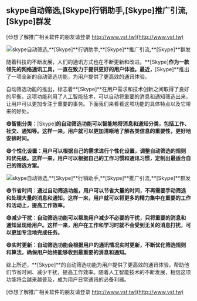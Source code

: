 ## **skype自动筛选,**[Skype]**行销助手,**[Skype]**推广引流,**[Skype]**群发**

[😍想了解推广相关软件的朋友请登录 http://www.vst.tw](http://www.vst.tw)

 <center><img src="https://vst.tw/MP4/tuiguang/png/2.png" alt="skype自动筛选,**[Skype]**行销助手,**[Skype]**推广引流,**[Skype]**群发"></center>

随着科技的不断发展，人们的通讯方式也在不断更新和改进。**[Skype]**作为一款领先的网络通讯工具，一直在致力于提供更好的用户体验。最近，**[Skype]**推出了一项全新的自动筛选功能，为用户提供了更高效的通讯体验。

自动筛选功能的推出，标志着**[Skype]**在用户需求和技术创新之间取得了良好的平衡。这项功能利用了人工智能技术，可以自动将重要的消息和通知筛选出来，让用户可以更加专注于重要的事务。下面我们来看看这项功能的具体特点以及它带来的好处。

**😄智能分类：**[Skype]**的自动筛选功能可以智能地将消息和通知分类，包括工作、社交、通知等。这样一来，用户就可以更加清晰地了解各类信息的重要性，更好地安排时间。**

**😄个性化设置：用户可以根据自己的需求进行个性化设置，调整自动筛选的规则和优先级。这样一来，用户可以根据自己的工作习惯和通讯习惯，定制出最适合自己的筛选方案。**

 <center><img src="https://vst.tw/MP4/tuiguang/png/0.png" alt="skype自动筛选,**[Skype]**行销助手,**[Skype]**推广引流,**[Skype]**群发"></center>

**😄节省时间：通过自动筛选功能，用户可以节省大量的时间，不再需要手动筛选和处理大量的消息和通知。这样一来，用户就可以将更多的精力集中在重要的工作和活动上，提高工作效率。**

**😄减少干扰：自动筛选功能可以帮助用户减少不必要的干扰，只将重要的消息和通知呈现给用户。这样一来，用户在工作和学习时就不会受到无关的消息打扰，可以更加专注地完成任务。**

**😄实时更新：自动筛选功能会根据用户的通讯情况实时更新，不断优化筛选规则和算法，确保用户始终能够收到最重要的消息和通知。**

综上所述，**[Skype]**的自动筛选功能为用户提供了更高效的通讯体验，帮助他们节省时间、减少干扰，提高工作效率。随着人工智能技术的不断发展，相信这项功能将会越来越普及，成为用户日常通讯的必备利器。

[😍想了解推广相关软件的朋友请登录 http://www.vst.tw](http://www.vst.tw)



